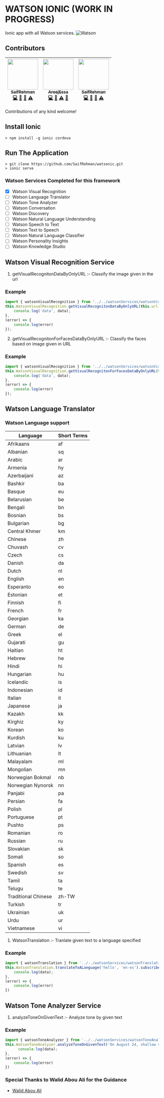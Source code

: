 # WATSON IONIC (WORK IN PROGRESS)
Ionic app with all Watson services.
![Watson](https://www.moodleworld.com/wp-content/uploads/2016/11/IBM-watson1.png)


## Contributors

<!-- ALL-CONTRIBUTORS-LIST:START - Do not remove or modify this section -->
<!-- prettier-ignore -->
<!-- | [<img src="https://pbs.twimg.com/profile_images/969598365716635648/-E0SfuGA_400x400.jpg" width="100px;"/><br /><sub><b>Saif Rehman</b></sub>](https://www.linkedin.com/in/saif-ur-rehman/)<br />[💻](https://github.com/SaifRehman/watsonic/commits?author=SaifRehman "Code") [📖](https://github.com/SaifRehman/watsonic/commits?author=SaifRehman "Documentation") [🤔](#ideas-keppel "Ideas, Planning, & Feedback") [⚠️](https://github.com/SaifRehman/watsonic/commits?author=SaifRehman "Tests") | [<img src="https://pbs.twimg.com/profile_images/964820643651956736/6gLfdbbR_400x400.jpg" width="100px;"/><br /><sub><b>AreejEssa</b></sub>](https://www.linkedin.com/in/areej-essa-b19336114/)<br />[💻](https://github.com/SaifRehman/watsonic/commits?author=AreejEssa "Code") [🤔](#ideas-mappum "Ideas, Planning, & Feedback") [⚠️](https://github.com/SaifRehman/watsonic/commits?author=AreejEssa "Tests") [🔌](#plugin-mappum "Plugin/utility libraries") | [<img src="https://avatars3.githubusercontent.com/u/6966801?s=460&v=4" width="100px;"/><br /><sub><b>Heba El-Shimy
</b></sub>](https://www.linkedin.com/in/hebaelshimy/)<br />[🎨](#design-jolesbi "Design") |
| :---: | :---: | :---:  -->
<!-- ALL-CONTRIBUTORS-LIST:END -->

<!-- ALL-CONTRIBUTORS-LIST:START - Do not remove or modify this section -->
<!-- prettier-ignore -->
| [<img src="https://pbs.twimg.com/profile_images/969598365716635648/-E0SfuGA_400x400.jpg" width="100px;"/><br /><sub><b>SaifRehman</b></sub>](https://www.linkedin.com/in/saif-ur-rehman/)<br />[💻](https://github.com/SaifRehman/watsonic/commits?author=SaifRehman "Code") [📖](https://github.com/SaifRehman/watsonic/commits?author=SaifRehman "Documentation") [🤔](#ideas-keppel "Ideas, Planning, & Feedback") [⚠️](https://github.com/SaifRehman/watsonic/commits?author=SaifRehman "Tests") | [<img src="https://pbs.twimg.com/profile_images/964820643651956736/6gLfdbbR_400x400.jpg" width="100px;"/><br /><sub><b>AreejEssa</b></sub>](https://www.linkedin.com/in/areej-essa-b19336114/)<br />[💻](https://github.com/SaifRehman/watsonic/commits?author=AreejEssa "Code") [🤔](#ideas-mappum "Ideas, Planning, & Feedback") [⚠️](https://github.com/SaifRehman/watsonic/commits?author=AreejEssa "Tests") [🔌](#plugin-mappum "Plugin/utility libraries") | [<img src="https://pbs.twimg.com/profile_images/969598365716635648/-E0SfuGA_400x400.jpg" width="100px;"/><br /><sub><b>SaifRehman</b></sub>](https://www.linkedin.com/in/saif-ur-rehman/)<br />[💻](https://github.com/SaifRehman/watsonic/commits?author=SaifRehman "Code") [📖](https://github.com/SaifRehman/watsonic/commits?author=SaifRehman "Documentation") [🤔](#ideas-keppel "Ideas, Planning, & Feedback") [⚠️](https://github.com/SaifRehman/watsonic/commits?author=SaifRehman "Tests") |
| :---: | :---: | :---: |
<!-- ALL-CONTRIBUTORS-LIST:END -->
Contributions of any kind welcome!

## Install Ionic
```
> npm install -g ionic cordova
```
## Run The Application
```
> git clone https://github.com/SaifRehman/watsonic.git
> ionic serve
```
### Watson Services Completed for this framework
- [x] Watson Visual Recognition
- [ ] Watson Language Translator
- [ ] Watson Tone Analyzer
- [ ] Watson Conversation
- [ ] Watson Discovery
- [ ] Watson Natural Language Understanding
- [ ] Watson Speech to Text
- [ ] Watson Text to Speech
- [ ] Watson Natural Language Classifier
- [ ] Watson Personality Insights
- [ ] Watson Knowledge Studio

## Watson Visual Recognition Service 
1. getVisualRecognitonDataByOnlyURL :-  Classify the image given in the url

### Example

```TypeScript
import { watsonVisualRecognition } from '../../watsonServices/watsonVisualRecognition.service'
this.WatsonVisualRecognition.getVisualRecognitonDataByOnlyURL(this.url).subscribe((data) => {
    console.log('data', data);
},
(error) => {
    console.log(error)
});
```
2. getVisualRecognitonForFacesDataByOnlyURL :-  Classify the faces based on image given in URL

### Example

```TypeScript
import { watsonVisualRecognition } from '../../watsonServices/watsonVisualRecognition.service'
this.WatsonVisualRecognition.getVisualRecognitonForFacesDataByOnlyURL(this.url).subscribe((data) => {
    console.log('data', data);
},
(error) => {
    console.log(error)
});
```

## Watson Language Translator

### Watson Language support 
| Language | Short Terms |
|----------|-------------|
|Afrikaans|af|
|Albanian|sq|
|Arabic|ar|
|Armenia|hy|
|Azerbaijani|az|
|Bashkir|ba|
|Basque|eu|
|Belarusian|be|
|Bengali|bn|
|Bosnian|bs|
|Bulgarian|bg|
|Central Khmer|km|
|Chinese|zh|
|Chuvash|cv|
|Czech|cs|
|Danish|da|
|Dutch|nl|
|English|en|
|Esperanto|eo|
|Estonian|et|
|Finnish|fi|
|French|fr|
|Georgian|ka|
|German|de|
|Greek|el|
|Gujarati|gu|
|Haitian|ht|
|Hebrew|he|
|Hindi|hi|
|Hungarian|hu|
|Icelandic|is|
|Indonesian|id|
|Italian|it|
|Japanese|ja|
|Kazakh|kk|
|Kirghiz|ky|
|Korean|ko|
|Kurdish|ku|
|Latvian|lv|
|Lithuanian|lt|
|Malayalam|ml|
|Mongolian|mn|
|Norwegian Bokmal|nb|
|Norwegian Nynorsk|nn|
|Panjabi|pa|
|Persian|fa|
|Polish|pl|
|Portuguese|pt|
|Pushto|ps|
|Romanian|ro|
|Russian|ru|
|Slovakian|sk|
|Somali|so|
|Spanish|es|
|Swedish|sv|
|Tamil|ta|
|Telugu|te|
|Traditional Chinese|zh-TW|
|Turkish|tr|
|Ukrainian|uk|
|Urdu|ur|
|Vietnamese|vi|

1. WatsonTranslation :-  Tranlate given text to a language specified

### Example

```TypeScript
import { watsonTranslation } from '../../watsonServices/watsonTranslation.service'
this.WatsonTranslation.translateToALanguage('hello', 'en-es').subscribe((data) => {
    console.log(data);
},
(error) => {
    console.log(error)
})
```

## Watson Tone Analyzer Service 
1. analyzeToneOnGivenText :-  Analyze tone by given text

### Example

```TypeScript
import { watsonToneAnalyzer } from '../../watsonServices/watsonToneAnalyzer.service'
this.WatsonToneAnalyzer.analyzeToneOnGivenText('On August 24, shallow volcanic earthquakes began under the summit region. On September 14, after a steam plume was observed above the summit, Indonesia’s Center for Volcanology and Geological Hazard raised the eruption alert level from 1 (normal) to 2 (increased activity but no eruption imminent). On September 18, as the number of volcanic earthquakes became hundreds per day, the Center raised the alert level to 3 (eruption possible within 2 weeks), and then on September 22 to the highest level 4 (eruption possible within 24 hours). This level of earthquake activity at other volcanoes had led to deadly eruptions. More than 150,000 residents fled to one of the makeshift evacuation centers throughout the island, while an additional 30,000 fled to stay with friends or family.').subscribe((data) => {
      console.log(data);
},
(error) => {
    console.log(error)
})
```


### Special Thanks to Walid Abou Ali for the Guidance
- [Walid Abou Ali](https://www.linkedin.com/in/walid-abou-ali-45680a43/)